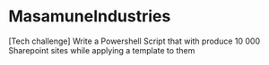 # MasamuneIndustries
[Tech challenge] Write a Powershell Script that with produce 10 000 Sharepoint sites while applying a template to them
